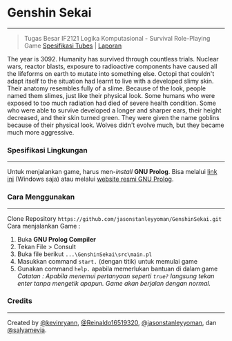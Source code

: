 # Genshin Sekai
---
> Tugas Besar IF2121 Logika Komputasional - Survival Role-Playing Game
> [Spesifikasi Tubes](https://docs.google.com/document/d/1JDcjBHJrpvziRA3XemN6f3VS_PnY2-MEeJAfmjFqZd0/edit) | [Laporan](https://docs.google.com/document/d/13Jqg5ESk7mf3DLDo3mh9mspo95Vg0vY6iwHdSg7WyY4/edit)

The year is 3092. Humanity has survived through countless trials. Nuclear wars, reactor blasts, exposure to radioactive components have caused all the lifeforms on earth to mutate into something else. Octopi that couldn't adapt itself to the situation had learnt to live with a developed slimy skin. Their anatomy resembles fully of a slime. Because of the look, people named them slimes, just like their physical look. Some humans who were exposed to too much radiation had died of severe health condition. Some who were able to survive developed a longer and sharper ears, their height decreased, and their skin turned green. They were given the name goblins because of their physical look. Wolves didn\'t evolve much, but they became much more aggressive.

### Spesifikasi Lingkungan
---
Untuk menjalankan game, harus men-*install* **GNU Prolog**.
Bisa melalui [link ini](http://www.gprolog.org/#download) (Windows saja) atau melalui [website resmi GNU Prolog](http://www.gprolog.org/#download). 


### Cara Menggunakan
---
Clone Repository
``` https://github.com/jasonstanleyyoman/GenshinSekai.git ```
Cara menjalankan Game :
1. Buka **GNU Prolog Compiler** 
2. Tekan File > Consult
3. Buka file berikut
``` ...\GenshinSekai\src\main.pl ```
4. Masukkan command `start.` (dengan titik) untuk memulai game
5. Gunakan command `help.` apabila memerlukan bantuan di dalam game
*Catatan : Apabila menemui pertanyaan seperti `true?` langsung tekan enter tanpa mengetik apapun. Game akan berjalan dengan normal.*

### Credits
---
Created by [@kevinryann](https://github.com/kevinryann), [@Reinaldo16519320](https://github.com/Reinaldo16519320), [@jasonstanleyyoman](https://github.com/jasonstanleyyoman), dan [@salyamevia](https://github.com/salyamevia).

